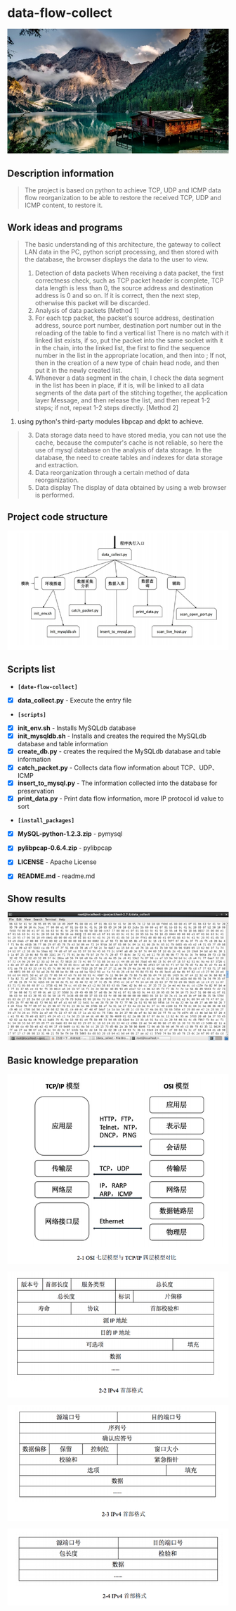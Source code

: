 # data-flow-collect

![data-flow-collect](./images/index.jpg)

## Description information
> The project is based on python to achieve TCP, UDP and ICMP data flow reorganization to be able to restore the received TCP, UDP and ICMP content, to restore it.


## Work ideas and programs
> The basic understanding of this architecture, the gateway to collect LAN data in the PC, python script processing, and then stored with the database, the browser displays the data to the user to view. 
> 1. Detection of data packets When receiving a data packet, the first correctness check, such as TCP packet header is complete, TCP data length is less than 0, the source address and destination address is 0 and so on. If it is correct, then the next step, otherwise this packet will be discarded. 
> 2. Analysis of data packets 
> [Method 1] 
> 1. For each tcp packet, the packet's source address, destination address, source port number, destination port number out in the reloading of the table to find a vertical list There is no match with it linked list exists, if so, put the packet into the same socket with it in the chain, into the linked list, the first to find the sequence number in the list in the appropriate location, and then into ; If not, then in the creation of a new type of chain head node, and then put it in the newly created list. 
> 2. Whenever a data segment in the chain, I check the data segment in the list has been in place, if it is, will be linked to all data segments of the data part of the stitching together, the application layer Message, and then release the list, and then repeat 1-2 steps; if not, repeat 1-2 steps directly. 
> [Method 2] 
1. using python's third-party modules libpcap and dpkt to achieve. 
> 3. Data storage data need to have stored media, you can not use the cache, because the computer's cache is not reliable, so here the use of mysql database on the analysis of data storage. In the database, the need to create tables and indexes for data storage and extraction. 
> 4. Data reorganization through a certain method of data reorganization. 
> 5. Data display The display of data obtained by using a web browser is performed.


## Project code structure
![data_collect_jiegou](./images/data_collect_jiegou.png)


## Scripts list
- **`[date-flow-collect]`**
- [x] **data_collect.py** - Execute the entry file
 - **`[scripts]`**
 - [x] **init_env.sh** - Installs MySQLdb database
 - [x] **init_mysqldb.sh** - Installs and creates the required the MySQLdb database and table information
 - [x] **create_db.py** - creates the required the MySQLdb database and table information
 - [x] **catch_packet.py** - Collects data flow information about TCP、UDP、ICMP
 - [x] **insert_to_mysql.py** - The information collected into the database for preservation
 - [x] **print_data.py** - Print data flow information, more IP protocol id value to sort
 - **`[install_packages]`**
 - [x] **MySQL-python-1.2.3.zip** - pymysql
 - [x] **pylibpcap-0.6.4.zip** - pylibpcap
- [x] **LICENSE** - Apache License
- [x] **README.md** - readme.md


## Show results
![results](./images/results.png)


## Basic knowledge preparation
![TCP-IP.png](./images/TCP-IP.png)

![IP.png](./images/IP.png)

![TCP.png](./images/TCP.png)

![UDP.png](./images/UDP.png)

